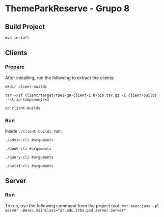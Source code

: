 # ThemeParkReserve - Grupo 8

## Build Project

`mvn install`

## Clients

### Prepare
After installing, run the following to extract the clients:

`mkdir client-builds`

`tar -xzf client/target/tpe1-g8-client-1.0-bin.tar.gz -C client-builds --strip-components=1`

`cd client-builds`

### Run
Inside `./client-builds`, run:

`./admin-cli #arguments`

`./book-cli #arguments`

`./query-cli #arguments`

`./notif-cli #arguments`

## Server

### Run

To run, use the following command from the project root:
`mvn exec:java -pl server -Dexec.mainClass="ar.edu.itba.pod.server.Server"`